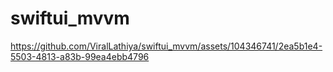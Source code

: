 # swiftui_mvvm



https://github.com/ViralLathiya/swiftui_mvvm/assets/104346741/2ea5b1e4-5503-4813-a83b-99ea4ebb4796

